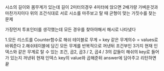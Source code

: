 시소의 길이와 몸무계가 있는데 길이 2미터의경우 4미터에 앉으면 2배가량 가벼운것과 마찬가지이다
위의 조건식대로 서로 시소를 마주보고 탈 때 균형이 맞는 가짓수를 찾는문제

가장먼저 투포인터를 생각했는데 모든 경우를 찾아야해서 해시로 나타냈다

1.모든 리스트를 Counter함수로 해쉬 테이블로 무계 = key 같은 무계의수 = values로 바꿔준다
2.해쉬테이블에 담긴 모든 무계를 반복적으로 꺼낸뒤 조건부인 3가지 현재 인덱스와 같은 무계로 탈 수 있는 조건, 곱2, 곱3 / 2, 곱4 / 3의 값들이 해쉬의 key로 들어가 있는지 꺼낸뒤 현재 인덱스 key의 value와 곱해준뒤 answer에 담아주고 리턴하면 끝